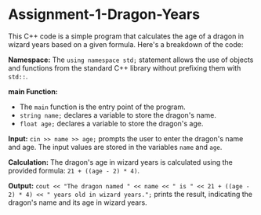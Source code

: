 # Assignment-1-Dragon-Years
This C++ code is a simple program that calculates the age of a dragon in wizard years based on a given formula. Here's a breakdown of the code:

**Namespace:** The `using namespace std;` statement allows the use of objects and functions from the standard C++ library without prefixing them with `std::`.

**main Function:**
   - The `main` function is the entry point of the program.
   - `string name;` declares a variable to store the dragon's name.
   - `float age;` declares a variable to store the dragon's age.

**Input:** `cin >> name >> age;` prompts the user to enter the dragon's name and age. The input values are stored in the variables `name` and `age`.

**Calculation:** The dragon's age in wizard years is calculated using the provided formula: `21 + ((age - 2) * 4)`.

**Output:** `cout << "The dragon named " << name << " is " << 21 + ((age - 2) * 4) << " years old in wizard years.";` prints the result, indicating the dragon's name and its age in wizard years.
